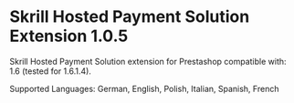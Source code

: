 Skrill Hosted Payment Solution Extension 1.0.5
==============================================

Skrill Hosted Payment Solution extension for Prestashop compatible with: 1.6 (tested for 1.6.1.4). 

Supported Languages: German, English, Polish, Italian, Spanish, French 